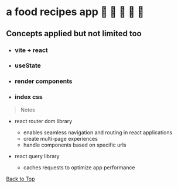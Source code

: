 <a name="custom_anchor_name"></a>

# a food recipes app :stuffed_flatbread: :bento: :waffle: :taco: :hamburger:

## Concepts applied but not limited too

- ### vite + react
- ### useState
- ### render components
- ### index css

> Notes

- react router dom library

  - enables seamless navigation and routing in react applications
  - create multi-page experiences
  - handle components based on specific urls

- react query library

  - caches requests to optimize app performance

[Back to Top](#custom_anchor_name)
